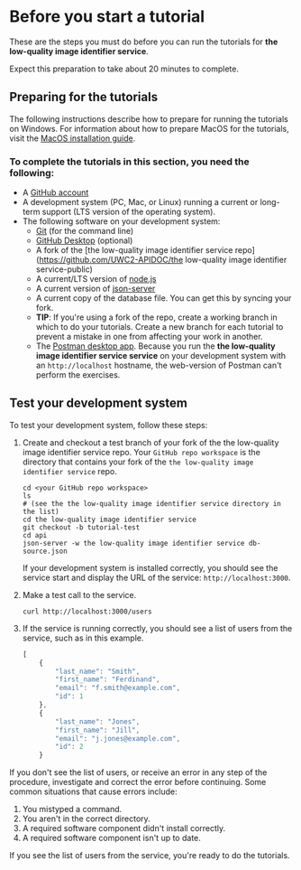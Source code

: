 

# Before you start a tutorial

These are the steps you must do before you can run the tutorials for **the low-quality image identifier service**.

Expect this preparation to take about 20 minutes to complete.

## Preparing for the tutorials

The following instructions describe how to prepare for running the tutorials on Windows. For information about how to prepare MacOS for the tutorials, visit the [MacOS installation guide](macos-installation).

### To complete the tutorials in this section, you need the following:

* A [GitHub account](https://github.com)
* A development system (PC, Mac, or Linux) running a current or
long-term support (LTS version of the operating system).
* The following software on your development system:
    * [Git](https://docs.github.com/en/get-started/quickstart/set-up-git) (for the command line)
    * [GitHub Desktop](https://desktop.github.com) (optional)
    * A fork of the [the low-quality image identifier service repo](https://github.com/UWC2-APIDOC/the low-quality image identifier service-public)
    * A current/LTS version of [node.js](https://nodejs.org/en/)
    * A current version of [json-server](https://www.npmjs.com/package/json-server)
    * A current copy of the database file. You can get this by syncing your fork.
    * **TIP**: If you're using a fork of the repo, create a working branch in which to do your tutorials. Create a new branch for each tutorial to prevent a mistake in one from affecting your work in another.
    * The [Postman desktop app](https://www.postman.com/downloads/). Because you run the **the low-quality image identifier service service** on your development system with an `http://localhost` hostname, the web-version of Postman can't perform the exercises.

## Test your development system

To test your development system, follow these steps:

1. Create and checkout a test branch of your fork of the the low-quality image identifier service repo. Your `GitHub repo workspace` is the directory that contains your fork of the `the low-quality image identifier service` repo.

    ```shell
    cd <your GitHub repo workspace>
    ls
    # (see the the low-quality image identifier service directory in the list)
    cd the low-quality image identifier service
    git checkout -b tutorial-test
    cd api
    json-server -w the low-quality image identifier service db-source.json
    ```

    If your development system is installed correctly, you should see
    the service start and display the URL of the service: `http://localhost:3000`.

2. Make a test call to the service.

    ```shell
    curl http://localhost:3000/users
    ```

3. If the service is running correctly, you should see a list of users from the service, such as in this example.

    ```js
    [
        {
            "last_name": "Smith",
            "first_name": "Ferdinand",
            "email": "f.smith@example.com",
            "id": 1
        },
        {
            "last_name": "Jones",
            "first_name": "Jill",
            "email": "j.jones@example.com",
            "id": 2
        }
    ```

If you don't see the list of users, or receive an error in any step
of the procedure, investigate and correct the error before continuing.
Some common situations that cause errors include:

1. You mistyped a command.
2. You aren't in the correct directory.
3. A required software component didn't install correctly.
4. A required software component isn't up to date.

If you see the list of users from the service, you're ready to do
the tutorials.
